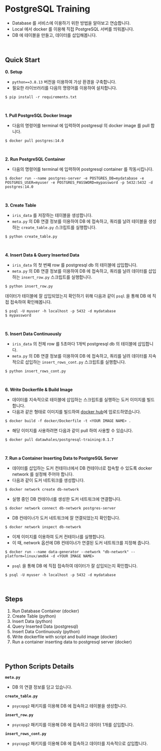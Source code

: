 # PostgreSQL Training
- Database 를 서비스에 이용하기 위한 방법을 알아보고 연습합니다.
- Local 에서 docker 를 이용해 직접 PostgreSQL 서버를 띄워봅니다.
- DB 에 테이블을 만들고, 데이터를 삽입해봅니다.
<br>

## Quick Start
**0. Setup**  
- `python==3.8.13` 버전을 이용하여 가상 환경을 구축합니다.
- 필요한 라이브러리를 다음의 명령어를 이용하여 설치합니다.
```console
$ pip install -r requirements.txt
```
<br>

**1. Pull PostgreSQL Docker Image**  
- 다음의 명령어를 terminal 에 입력하여 postgresql 의 docker image 를 pull 합니다.
```console
$ docker pull postgres:14.0
```
<br>

**2. Run PostgreSQL Container**  
- 다음의 명령어를 terminal 에 입력하여 postgresql container 를 작동시킵니다.
```console
$ docker run --name postgres-server -e POSTGRES_DB=mydatabase -e POSTGRES_USER=myuser -e POSTGRES_PASSWORD=mypassword -p 5432:5432 -d postgres:14.0
```
<br>

**3. Create Table**  
- `iris_data` 를 저장하는 테이블을 생성합니다.
- `meta.py` 의 DB 연결 정보를 이용하여 DB 에 접속하고, 쿼리를 날려 테이블을 생성하는 `create_table.py` 스크립트를 실행합니다.
```console
$ python create_table.py
```
<br>

**4. Insert Data & Query Inserted Data**  
- `iris_data` 의 첫 번째 row 를 postgresql db 의 테이블에 삽입합니다.
- `meta.py` 의 DB 연결 정보를 이용하여 DB 에 접속하고, 쿼리를 날려 데이터를 삽입하는 `insert_row.py` 스크립트를 실행합니다.
```console
$ python insert_row.py
```
데이터가 테이블에 잘 삽입되었는지 확인하기 위해 다음과 같이 `psql` 을 통해 DB 에 직접 접속하여 확인해봅니다.
```console
$ psql -U myuser -h localhost -p 5432 -d mydatabase
$ mypassword
```
<br>

**5. Insert Data Continuously**  
- `iris_data` 의 전체 row 를 5초마다 1개씩 postgresql db 의 테이블에 삽입합니다.
- `meta.py` 의 DB 연결 정보를 이용하여 DB 에 접속하고, 쿼리를 날려 데이터를 지속적으로 삽입하는 `insert_rows_cont.py` 스크립트를 실행합니다.
```console
$ python insert_rows_cont.py
```
<br>

**6. Write Dockerfile & Build Image**  
- 데이터를 지속적으로 테이블에 삽입하는 스크립트를 실행하는 도커 이미지를 빌드합니다.
- 다음과 같은 형태로 이미지를 빌드하여 [docker hub](https://hub.docker.com/)에 업로드하였습니다.
```console
$ docker build -f docker/Dockerfile -t <YOUR IMAGE NAME> .
```
- 해당 이미지를 사용하려면 다음과 같이 pull 하여 사용할 수 있습니다.
```console
$ docker pull datawhales/postgresql-training:0.1.7
```
<br>

**7. Run a Container Inserting Data to PostgreSQL Server**  
- 데이터를 삽입하는 도커 컨테이너에서 DB 컨테이너로 접속할 수 있도록 docker network 를 설정해 주어야 합니다.
- 다음과 같이 도커 네트워크를 생성합니다.
```console
$ docker network create db-network
```
- 실행 중인 DB 컨테이너를 생성한 도커 네트워크에 연결합니다.
```console
$ docker network connect db-network postgres-server
```
- DB 컨테이너가 도커 네트워크에 잘 연결되었는지 확인합니다.
```console
$ docker network inspect db-network
```
- 이제 이미지를 이용하여 도커 컨테이너를 실행합니다.
- 이 때, network 옵션에 DB 컨테이너가 연결된 도커 네트워크를 지정해 줍니다.
```console
$ docker run --name data-generator --network "db-network" --platform=linux/amd64 -d <YOUR IMAGE NAME>
```
- `psql` 을 통해 DB 에 직접 접속하여 데이터가 잘 삽입되는지 확인합니다.
```console
$ psql -U myuser -h localhost -p 5432 -d mydatabase
```
<br>

## Steps
1. Run Database Container (docker)
2. Create Table (python)
3. Insert Data (python) 
4. Query Inserted Data (postgresql)
5. Insert Data Continuously (python)
6. Write dockerfile with script and build image (docker)
7. Run a container inserting data to postgresql server (docker)
<br>

## Python Scripts Details
**`meta.py`**
- DB 의 연결 정보를 담고 있습니다.

**`create_table.py`**
- `psycopg2` 패키지를 이용해 DB 에 접속하고 테이블을 생성합니다.

**`insert_row.py`**
- `psycopg2` 패키지를 이용해 DB 에 접속하고 데이터 1개를 삽입합니다.

**`insert_rows_cont.py`**
- `psycopg2` 패키지를 이용해 DB 에 접속하고 데이터를 지속적으로 삽입합니다.
